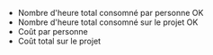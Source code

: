 * Nombre d'heure total consomné par personne  OK
* Nombre d'heure total consomné sur le projet OK
* Coût par personne
* Coût total sur le projet
